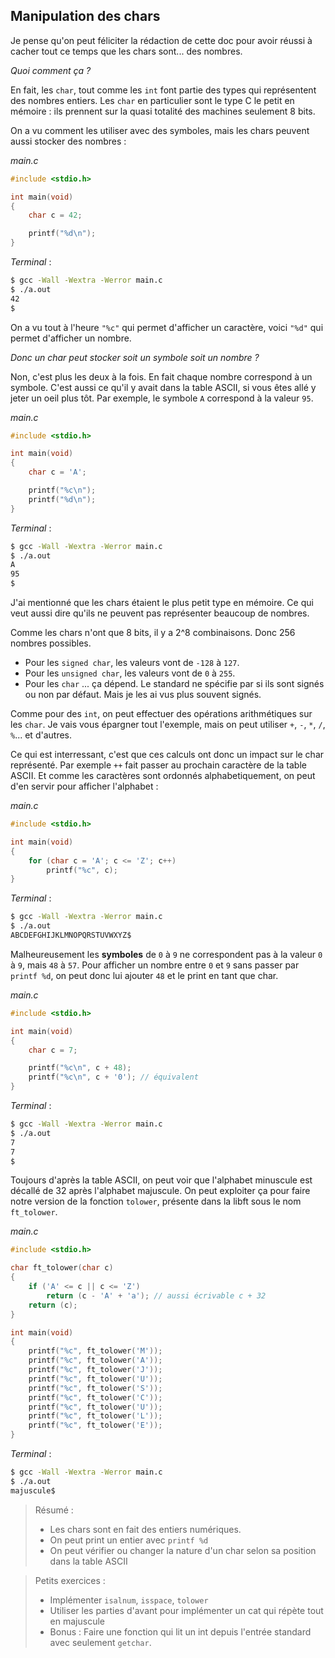 ## Manipulation des chars

Je pense qu'on peut féliciter la rédaction de cette doc pour avoir réussi à cacher tout ce temps que les chars sont... des nombres.

*Quoi comment ça ?*

En fait, les `char`, tout comme les `int` font partie des types qui représentent des nombres entiers. Les `char` en particulier sont le type C le petit en mémoire : ils prennent sur la quasi totalité des machines seulement 8 bits.

On a vu comment les utiliser avec des symboles, mais les chars peuvent aussi stocker des nombres :

*main.c*
```c
#include <stdio.h>

int main(void)
{
	char c = 42;

	printf("%d\n");
}
```
*Terminal* :
```sh
$ gcc -Wall -Wextra -Werror main.c
$ ./a.out
42
$
```

On a vu tout à l'heure `"%c"` qui permet d'afficher un caractère, voici `"%d"` qui permet d'afficher un nombre.

*Donc un char peut stocker soit un symbole soit un nombre ?*

Non, c'est plus les deux à la fois. En fait chaque nombre correspond à un symbole. C'est aussi ce qu'il y avait dans la table ASCII, si vous êtes allé y jeter un oeil plus tôt. Par exemple, le symbole `A` correspond à la valeur `95`.

*main.c*
```c
#include <stdio.h>

int main(void)
{
	char c = 'A';

	printf("%c\n");
	printf("%d\n");
}
```
*Terminal* :
```sh
$ gcc -Wall -Wextra -Werror main.c
$ ./a.out
A
95
$
```

J'ai mentionné que les chars étaient le plus petit type en mémoire. Ce qui veut aussi dire qu'ils ne peuvent pas représenter beaucoup de nombres.

Comme les chars n'ont que 8 bits, il y a 2^8 combinaisons. Donc 256 nombres possibles.
- Pour les `signed char`, les valeurs vont de `-128` à `127`.
- Pour les `unsigned char`, les valeurs vont de `0` à `255`.
- Pour les `char` ... ça dépend. Le standard ne spécifie par si ils sont signés ou non par défaut. Mais je les ai vus plus souvent signés.

Comme pour des `int`, on peut effectuer des opérations arithmétiques sur les `char`. Je vais vous épargner tout l'exemple, mais on peut utiliser `+`, `-`, `*`, `/`, `%`... et d'autres.

Ce qui est interressant, c'est que ces calculs ont donc un impact sur le char représenté. Par exemple `++` fait passer au prochain caractère de la table ASCII. Et comme les caractères sont ordonnés alphabetiquement, on peut d'en servir pour afficher l'alphabet :

*main.c*
```c
#include <stdio.h>

int main(void)
{
	for (char c = 'A'; c <= 'Z'; c++)
		printf("%c", c);
}
```
*Terminal* :
```sh
$ gcc -Wall -Wextra -Werror main.c
$ ./a.out
ABCDEFGHIJKLMNOPQRSTUVWXYZ$
```

Malheureusement les __symboles__ de `0` à `9` ne correspondent pas à la valeur `0` à `9`, mais `48` à `57`. Pour afficher un nombre entre `0` et `9` sans passer par `printf %d`, on peut donc lui ajouter `48` et le print en tant que char.

*main.c*
```c
#include <stdio.h>

int main(void)
{
	char c = 7;

	printf("%c\n", c + 48);
	printf("%c\n", c + '0'); // équivalent
}
```
*Terminal* :
```sh
$ gcc -Wall -Wextra -Werror main.c
$ ./a.out
7
7
$
```

Toujours d'après la table ASCII, on peut voir que l'alphabet minuscule est décallé de 32 après l'alphabet majuscule. On peut exploiter ça pour faire notre version de la fonction `tolower`, présente dans la libft sous le nom `ft_tolower`.

*main.c*
```c
#include <stdio.h>

char ft_tolower(char c)
{
	if ('A' <= c || c <= 'Z')
		return (c - 'A' + 'a'); // aussi écrivable c + 32
	return (c);
}

int main(void)
{
	printf("%c", ft_tolower('M'));
	printf("%c", ft_tolower('A'));
	printf("%c", ft_tolower('J'));
	printf("%c", ft_tolower('U'));
	printf("%c", ft_tolower('S'));
	printf("%c", ft_tolower('C'));
	printf("%c", ft_tolower('U'));
	printf("%c", ft_tolower('L'));
	printf("%c", ft_tolower('E'));
}
```
*Terminal* :
```sh
$ gcc -Wall -Wextra -Werror main.c
$ ./a.out
majuscule$
```

> Résumé :
> - Les chars sont en fait des entiers numériques.
> - On peut print un entier avec `printf %d`
> - On peut vérifier ou changer la nature d'un char selon sa position dans la table ASCII

> Petits exercices :
> - Implémenter `isalnum`, `isspace`, `tolower`
> - Utiliser les parties d'avant pour implémenter un cat qui répète tout en majuscule
> - Bonus : Faire une fonction qui lit un int depuis l'entrée standard avec seulement `getchar`.
